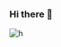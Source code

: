 ### Hi there 👋

![h](https://cdn.discordapp.com/emojis/746768008902475787.gif?size=96&quality=lossless)

<!--
**IHasBrains-The-Chosen-One/IHasBrains-The-Chosen-One** is a ✨ _special_ ✨ repository because its `README.md` (this file) appears on your GitHub profile.

Here are some ideas to get you started:

- 🔭 I’m currently working on ...
- 🌱 I’m currently learning ...
- 👯 I’m looking to collaborate on ...
- 🤔 I’m looking for help with ...
- 💬 Ask me about ...
- 📫 How to reach me: ...
- 😄 Pronouns: ...
- ⚡ Fun fact: ...
-->
